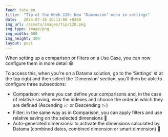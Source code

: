 ```yaml
---
feed: totw_en
title:  "Tip of the Week 120: New ‘Dimension’ menu in settings"
date:   2024-07-18 10:12:00 +0200
img_url: /assets/images/tip/120.png
img_type: image/png
img_width: 600
img_height: 300
layout: post
---
```


When setting up a comparison or filters on a Use Case, you can now configure them in more detail 😀  

To access this, when you're on a Datama solution, go to the ‘Settings’  ⚙️ at the top right and then select the ‘Dimension’ section, you'll then be able to configure three subsections:
  * Comparison: where you can define your comparisons and, in the case of relative saving, view the indexes and choose the order in which they are defined (Ascending 📈 or Descending 📉)
  * Filter: in the same way as in Comparison, you can apply filters and use relative saving on the selected dimensions 🎯
  * Auto-generated dimensions: to activate the dimensions calculated by Datama (combined dates, combined dimension or smart dimension) 🧮
